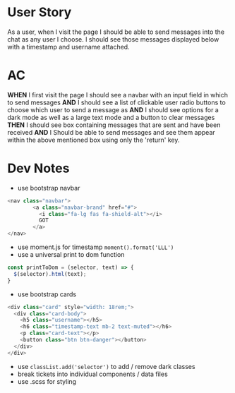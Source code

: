 # User Story 
As a user, when I visit the page I should be able to send messages into the chat as any user I choose. I should see those messages displayed below with a timestamp and username attached. 

# AC
**WHEN** I first visit the page I should see a navbar with an input field in which to send messages
**AND** I should see a list of clickable user radio buttons to choose which user to send a message as
**AND** I should see options for a dark mode as well as a large text mode and a button to clear messages
**THEN** I should see box containing messages that are sent and have been received
**AND** I Should be able to send messages and see them appear within the above mentioned box using only the 'return' key.

# Dev Notes
* use bootstrap navbar 
```js
<nav class="navbar">
        <a class="navbar-brand" href="#">
          <i class="fa-lg fas fa-shield-alt"></i>
          GOT
        </a>
</nav>
```
* use moment.js for timestamp
`moment().format('LLL')`
* use a universal print to dom function 
```js
const printToDom = (selector, text) => {
  $(selector).html(text);
}
```
* use bootstrap cards
```js
<div class="card" style="width: 18rem;">
  <div class="card-body">
    <h5 class="username"></h5>
    <h6 class="timestamp-text mb-2 text-muted"></h6>
    <p class="card-text"></p>
    <button class="btn btn-danger"></button>
  </div>
</div>
```
* use `classList.add('selector')` to add / remove dark classes
* break tickets into individual components / data files
* use .scss for styling
